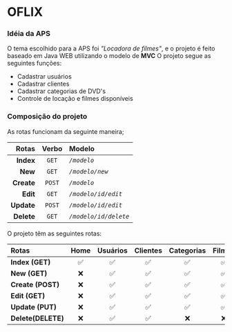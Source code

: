 # OFLIX

### Idéia da APS

O tema escolhido para a APS foi *"Locadora de filmes"*, e o projeto é feito baseado em Java WEB utilizando o modelo de **MVC**
O projeto segue as seguintes funções:
- Cadastrar usuários
- Cadastrar clientes
- Cadastrar categorias de DVD's
- Controle de locação e filmes disponíveis

### Composição do projeto

As rotas funcionam da seguinte maneira;

| Rotas | Verbo | Modelo |
| ---: | :---: | :--- |
| **Index**   | `GET` |*`/modelo`*
| **New**     | `GET` |*`/modelo/new`*
| **Create**  | `POST` |*`/modelo`*
| **Edit**       | `GET` |*`/modelo/id/edit`*
| **Update** | `POST` |*`/modelo/id/edit`*
| **Delete**   | `GET` |*`/modelo/id/delete`*

O projeto têm as seguintes rotas:

| Rotas               | Home    | Usuários | Clientes | Categorias | Filmes   | Locação |
| :------------------ | :-----: | :-----:  | :------: | :--------: | :-----: | :-----: |
| **Index (GET)**     |✅|✅ |✅ |✅   |✅|✅|
| **New (GET)**       |❌|✅ |✅ |✅   |✅|✅|
| **Create (POST)**   |❌|✅ |✅ |✅   |✅|✅|
| **Edit (GET)**      |❌|✅ |✅ |✅   |✅|✅|
| **Update (PUT)**    |❌|✅ |✅ |✅   |✅|✅|
| **Delete(DELETE)**  |❌|✅ |✅ |❌   |❌|❌|
